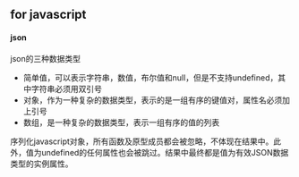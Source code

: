 ## for javascript 


#### json
json的三种数据类型
+ 简单值，可以表示字符串，数值，布尔值和null，但是不支持undefined，其中字符串必须用双引号
+ 对象，作为一种复杂的数据类型，表示的是一组有序的键值对，属性名必须加上引号
+ 数组，是一种复杂的数据类型，表示一组有序的值的列表

序列化javascript对象，所有函数及原型成员都会被忽略，不体现在结果中。此外，值为undefined的任何属性也会被跳过。结果中最终都是值为有效JSON数据类型的实例属性。

